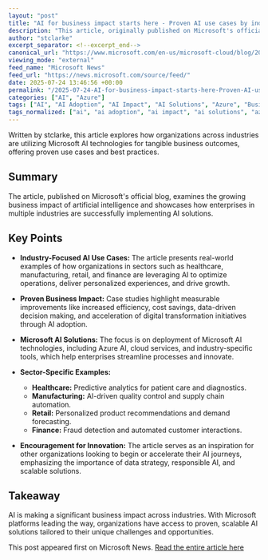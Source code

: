 ```yaml
---
layout: "post"
title: "AI for business impact starts here - Proven AI use cases by industry"
description: "This article, originally published on Microsoft's official blog, highlights real-world AI applications driving business transformation across several industries. It outlines how enterprises are leveraging Microsoft's AI solutions to create measurable impact, and provides examples of sector-specific use cases to inspire adoption and innovation."
author: "stclarke"
excerpt_separator: <!--excerpt_end-->
canonical_url: "https://www.microsoft.com/en-us/microsoft-cloud/blog/2025/07/21/ai-for-business-impact-starts-here-proven-ai-use-cases-by-industry/"
viewing_mode: "external"
feed_name: "Microsoft News"
feed_url: "https://news.microsoft.com/source/feed/"
date: 2025-07-24 13:46:56 +00:00
permalink: "/2025-07-24-AI-for-business-impact-starts-here-Proven-AI-use-cases-by-industry.html"
categories: ["AI", "Azure"]
tags: ["AI", "AI Adoption", "AI Impact", "AI Solutions", "Azure", "Business Transformation", "Cloud Services", "Company News", "Digital Transformation", "Enterprise AI", "Industry Use Cases", "Microsoft AI", "News", "Sector Specific AI"]
tags_normalized: ["ai", "ai adoption", "ai impact", "ai solutions", "azure", "business transformation", "cloud services", "company news", "digital transformation", "enterprise ai", "industry use cases", "microsoft ai", "news", "sector specific ai"]
---
```


Written by stclarke, this article explores how organizations across industries are utilizing Microsoft AI technologies for tangible business outcomes, offering proven use cases and best practices.<!--excerpt_end-->

## Summary

The article, published on Microsoft's official blog, examines the growing business impact of artificial intelligence and showcases how enterprises in multiple industries are successfully implementing AI solutions.

## Key Points

- **Industry-Focused AI Use Cases:** The article presents real-world examples of how organizations in sectors such as healthcare, manufacturing, retail, and finance are leveraging AI to optimize operations, deliver personalized experiences, and drive growth.

- **Proven Business Impact:** Case studies highlight measurable improvements like increased efficiency, cost savings, data-driven decision making, and acceleration of digital transformation initiatives through AI adoption.

- **Microsoft AI Solutions:** The focus is on deployment of Microsoft AI technologies, including Azure AI, cloud services, and industry-specific tools, which help enterprises streamline processes and innovate.

- **Sector-Specific Examples:**
    - **Healthcare:** Predictive analytics for patient care and diagnostics.
    - **Manufacturing:** AI-driven quality control and supply chain automation.
    - **Retail:** Personalized product recommendations and demand forecasting.
    - **Finance:** Fraud detection and automated customer interactions.

- **Encouragement for Innovation:** The article serves as an inspiration for other organizations looking to begin or accelerate their AI journeys, emphasizing the importance of data strategy, responsible AI, and scalable solutions.

## Takeaway

AI is making a significant business impact across industries. With Microsoft platforms leading the way, organizations have access to proven, scalable AI solutions tailored to their unique challenges and opportunities.

This post appeared first on Microsoft News. [Read the entire article here](https://www.microsoft.com/en-us/microsoft-cloud/blog/2025/07/21/ai-for-business-impact-starts-here-proven-ai-use-cases-by-industry/)
